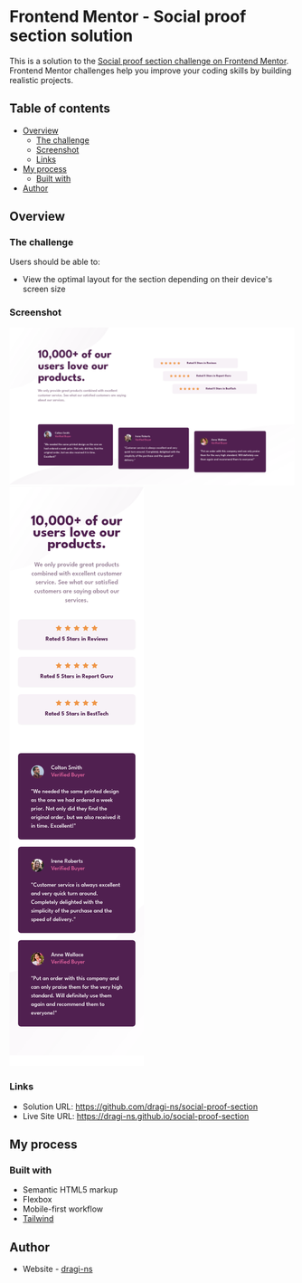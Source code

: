 # Frontend Mentor - Social proof section solution

This is a solution to the [Social proof section challenge on Frontend Mentor](https://www.frontendmentor.io/challenges/social-proof-section-6e0qTv_bA). Frontend Mentor challenges help you improve your coding skills by building realistic projects.

## Table of contents

- [Overview](#overview)
  - [The challenge](#the-challenge)
  - [Screenshot](#screenshot)
  - [Links](#links)
- [My process](#my-process)
  - [Built with](#built-with)
- [Author](#author)

## Overview

### The challenge

Users should be able to:

- View the optimal layout for the section depending on their device's screen size

### Screenshot

![](./screenshots/desktop.png)
![](./screenshots/mobile.png)

### Links

- Solution URL: https://github.com/dragi-ns/social-proof-section
- Live Site URL: https://dragi-ns.github.io/social-proof-section

## My process

### Built with

- Semantic HTML5 markup
- Flexbox
- Mobile-first workflow
- [Tailwind](https://tailwindcss.com)

## Author

- Website - [dragi-ns](https://github.com/dragi-ns)
